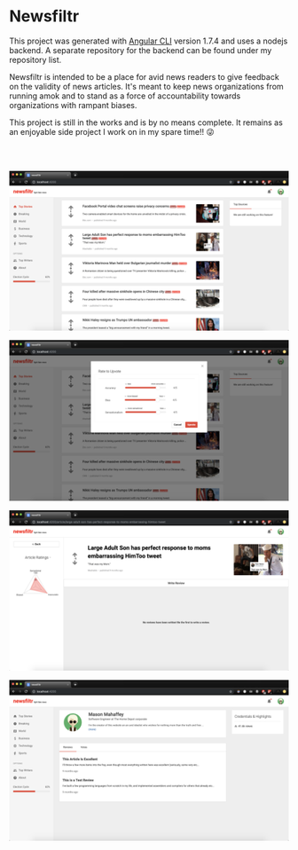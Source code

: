 # Newsfiltr

This project was generated with [Angular CLI](https://github.com/angular/angular-cli) version 1.7.4 and uses a nodejs backend. A separate repository for the backend can be found under my repository list.

Newsfiltr is intended to be a place for avid news readers to give feedback on the validity of news articles. It's meant to keep news organizations from running amok and to stand as a force of accountability towards organizations with rampant biases.

This project is still in the works and is by no means complete. It remains as an enjoyable side project I work on in my spare time!! 😜

<br />
<br />


![alt text](https://github.com/masonmahaffey/newsfiltr/blob/master/screenshots/Screen%20Shot%202019-07-09%20at%201.25.40%20AM.png)

![alt text](https://github.com/masonmahaffey/newsfiltr/blob/master/screenshots/Screen%20Shot%202019-07-09%20at%201.25.51%20AM.png)

![alt text](https://github.com/masonmahaffey/newsfiltr/blob/master/screenshots/Screen%20Shot%202019-07-09%20at%201.26.19%20AM.png)

![alt text](https://github.com/masonmahaffey/newsfiltr/blob/master/screenshots/Screen%20Shot%202019-07-09%20at%201.26.30%20AM.png)

